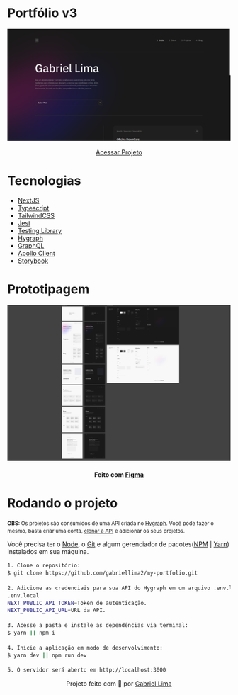 # Portfólio v3

<div align="center">
  <img src="./public/docs/print.png" alt="Demonstração do projeto" >
</div>

<p align="center"><a href="https://gabrielrslima.vercel.app/">Acessar Projeto</a></p>

# Tecnologias

- [NextJS](https://nextjs.org/)
- [Typescript](https://www.typescriptlang.org/)
- [TailwindCSS](https://tailwindcss.com/)
- [Jest](https://jestjs.io/pt-BR/)
- [Testing Library](https://testing-library.com/docs/)
- [Hygraph](https://hygraph.com/)
- [GraphQL](https://graphql.org/)
- [Apollo Client](https://www.apollographql.com/docs/react/)
- [Storybook](https://storybook.js.org/)

# Prototipagem

<div align="center">
  <img src="./public/docs/figma.png" alt="Demonstração do protótipo do projeto" >
</div>

<h4 align="center">Feito com <a href="https://www.figma.com/">Figma</a></h4>

# Rodando o projeto

<small><strong>OBS: </strong>Os projetos são consumidos de uma API criada no [Hygraph](https://hygraph.com). Você pode fazer o mesmo, basta criar uma conta, [clonar a API](https://app.hygraph.com/clone/708e2f1712bc41a3b006ee61beffddee?name=Portfolio) e adicionar os seus projetos.</small>

Você precisa ter o [Node](https://nodejs.org/en/), o [Git](https://git-scm.com/) e algum gerenciador de pacotes([NPM](https://docs.npmjs.com/downloading-and-installing-node-js-and-npm/) | [Yarn](https://classic.yarnpkg.com/lang/en/docs/install)) instalados em sua máquina.

```bash
1. Clone o repositório:
$ git clone https://github.com/gabriellima2/my-portfolio.git

2. Adicione as credenciais para sua API do Hygraph em um arquivo .env.local
.env.local
NEXT_PUBLIC_API_TOKEN=Token de autenticação.
NEXT_PUBLIC_API_URL=URL da API.

3. Acesse a pasta e instale as dependências via terminal:
$ yarn || npm i

4. Inicie a aplicação em modo de desenvolvimento:
$ yarn dev || npm run dev

5. O servidor será aberto em http://localhost:3000
```


<p align="center">Projeto feito com 💙 por <a href="https://www.linkedin.com/in/gabriel-lima-860612236">Gabriel Lima</a></p>
